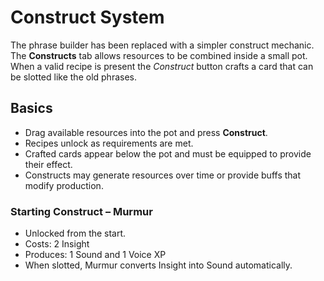 # Construct System

The phrase builder has been replaced with a simpler construct mechanic. The **Constructs** tab allows resources to be combined inside a small pot. When a valid recipe is present the *Construct* button crafts a card that can be slotted like the old phrases.

## Basics

- Drag available resources into the pot and press **Construct**.
- Recipes unlock as requirements are met.
- Crafted cards appear below the pot and must be equipped to provide their effect.
- Constructs may generate resources over time or provide buffs that modify production.

### Starting Construct – Murmur

- Unlocked from the start.
- Costs: 2 Insight
- Produces: 1 Sound and 1 Voice XP
- When slotted, Murmur converts Insight into Sound automatically.

